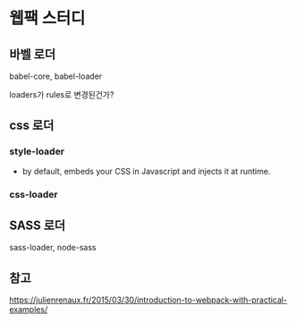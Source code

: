 # 웹팩 스터디

## 바벨 로더

babel-core, babel-loader

loaders가 rules로 변경된건가?

## css 로더

### style-loader

* by default, embeds your CSS in Javascript and injects it at runtime.

### css-loader

## SASS 로더

sass-loader, node-sass

## 참고

https://julienrenaux.fr/2015/03/30/introduction-to-webpack-with-practical-examples/
